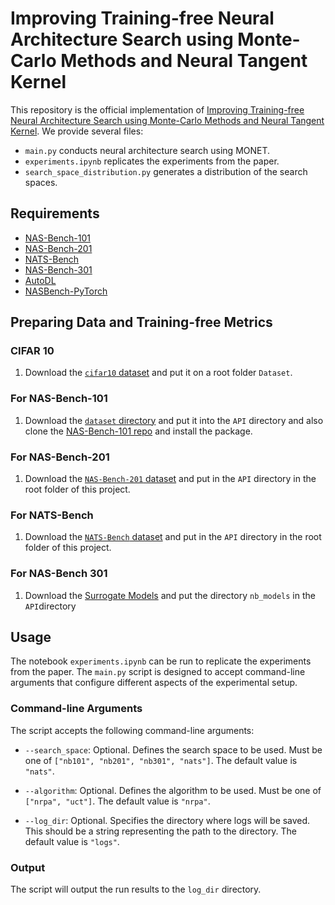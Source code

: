 # Improving Training-free Neural Architecture Search using Monte-Carlo Methods and Neural Tangent Kernel

This repository is the official implementation of [Improving Training-free Neural Architecture Search using Monte-Carlo Methods and Neural Tangent Kernel]().
We provide several files:

- `main.py` conducts neural architecture search using MONET.
- `experiments.ipynb` replicates the experiments from the paper.
- `search_space_distribution.py` generates a distribution of the search spaces.

## Requirements

- [NAS-Bench-101](https://github.com/google-research/nasbench)
- [NAS-Bench-201](https://github.com/D-X-Y/NAS-Bench-201)
- [NATS-Bench](https://github.com/D-X-Y/NATS-Bench)
- [NAS-Bench-301](https://github.com/automl/nasbench301)
- [AutoDL](https://github.com/D-X-Y/AutoDL-Projects)
- [NASBench-PyTorch](https://github.com/romulus0914/NASBench-PyTorch)

## Preparing Data and Training-free Metrics

### CIFAR 10
1. Download the [`cifar10` dataset](https://www.cs.toronto.edu/~kriz/cifar-10-python.tar.gz) and put it on a root folder `Dataset`.

### For NAS-Bench-101
1. Download the [`dataset` directory](https://storage.googleapis.com/nasbench/nasbench_full.tfrecord) and put it into the `API` directory and also clone the [NAS-Bench-101 repo](https://github.com/google-research/nasbench) and install the package.
   
### For NAS-Bench-201
1. Download the [`NAS-Bench-201` dataset](https://drive.google.com/open?id=1SKW0Cu0u8-gb18zDpaAGi0f74UdXeGKs) and put in the `API` directory in the root folder of this project.

### For NATS-Bench
1. Download the [`NATS-Bench` dataset](https://drive.google.com/file/d/1IabIvzWeDdDAWICBzFtTCMXxYWPIOIOX/view) and put in the `API` directory in the root folder of this project.

### For NAS-Bench 301
1. Download the [Surrogate Models](https://figshare.com/articles/software/nasbench301_models_v1_0_zip/13061510?file=24992018) and put the directory `nb_models` in the `API`directory


## Usage

The notebook `experiments.ipynb` can be run to replicate the experiments from the paper.
The `main.py` script is designed to accept command-line arguments that configure different aspects of the experimental setup.

### Command-line Arguments

The script accepts the following command-line arguments:

- `--search_space`: Optional. Defines the search space to be used. Must be one of `["nb101", "nb201", "nb301", "nats"]`. The default value is `"nats"`.

- `--algorithm`: Optional. Defines the algorithm to be used. Must be one of `["nrpa", "uct"]`. The default value is `"nrpa"`.

- `--log_dir`: Optional. Specifies the directory where logs will be saved. This should be a string representing the path to the directory. The default value is `"logs"`.

### Output

The script will output the run results to the `log_dir` directory.

